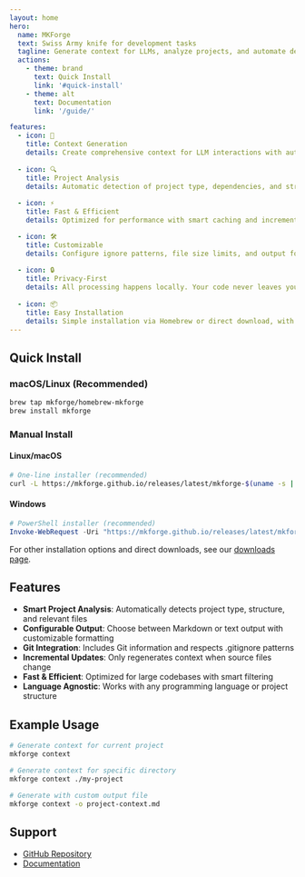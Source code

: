 ```yaml
---
layout: home
hero:
  name: MKForge
  text: Swiss Army knife for development tasks
  tagline: Generate context for LLMs, analyze projects, and automate development workflows
  actions:
    - theme: brand
      text: Quick Install
      link: '#quick-install'
    - theme: alt
      text: Documentation
      link: '/guide/'

features:
  - icon: 🔄
    title: Context Generation
    details: Create comprehensive context for LLM interactions with automatic project analysis and smart content processing.
    
  - icon: 🔍
    title: Project Analysis
    details: Automatic detection of project type, dependencies, and structure with intelligent file filtering.
    
  - icon: ⚡
    title: Fast & Efficient
    details: Optimized for performance with smart caching and incremental updates for large codebases.

  - icon: 🛠️
    title: Customizable
    details: Configure ignore patterns, file size limits, and output formats to match your workflow.
    
  - icon: 🔒
    title: Privacy-First
    details: All processing happens locally. Your code never leaves your machine.
    
  - icon: 📦
    title: Easy Installation
    details: Simple installation via Homebrew or direct download, with automatic updates.
---
```


## Quick Install

### macOS/Linux (Recommended)
```bash
brew tap mkforge/homebrew-mkforge
brew install mkforge
```

### Manual Install

#### Linux/macOS
```bash
# One-line installer (recommended)
curl -L https://mkforge.github.io/releases/latest/mkforge-$(uname -s | tr '[:upper:]' '[:lower:]')-$(uname -m | sed 's/x86_64/amd64/;s/aarch64/arm64/') -o mkforge && chmod +x mkforge && sudo mv mkforge /usr/local/bin/
```

#### Windows
```powershell
# PowerShell installer (recommended)
Invoke-WebRequest -Uri "https://mkforge.github.io/releases/latest/mkforge-windows-amd64.exe" -OutFile "mkforge.exe"
```

For other installation options and direct downloads, see our [downloads page](/downloads).

## Features

- **Smart Project Analysis**: Automatically detects project type, structure, and relevant files
- **Configurable Output**: Choose between Markdown or text output with customizable formatting
- **Git Integration**: Includes Git information and respects .gitignore patterns
- **Incremental Updates**: Only regenerates context when source files change
- **Fast & Efficient**: Optimized for large codebases with smart filtering
- **Language Agnostic**: Works with any programming language or project structure

## Example Usage

```bash
# Generate context for current project
mkforge context

# Generate context for specific directory
mkforge context ./my-project

# Generate with custom output file
mkforge context -o project-context.md
```

## Support

- [GitHub Repository](https://github.com/mkforge)
- [Documentation](/guide/)

<style>
:root {
  --vp-home-hero-name-color: transparent;
  --vp-home-hero-name-background: -webkit-linear-gradient(120deg, #0047ab 30%, #4169e1);
  --vp-c-brand: #0047ab;
  --vp-c-brand-dark: #003380;
}
</style>
